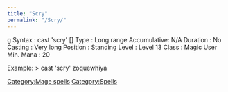 ```yaml
---
title: "Scry"
permalink: "/Scry/"
---
```


<nowiki>g Syntax : cast 'scry' \[\] Type : Long range Accumulative: N/A
Duration : No Casting : Very long Position : Standing Level : Level 13
Class : Magic User Min. Mana : 20

</pre>

Example: \> cast 'scry' zoquewhiya

[Category:Mage spells](Category:Mage_spells "wikilink")
[Category:Spells](Category:Spells "wikilink")